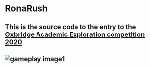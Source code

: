 # RonaRush
This is the source code to the entry to the [Oxbridge Academic Exploration competition 2020](https://www.oxbridgemalaysia.org/academic-exploration-competition/)
---
![gameplay image1](https://user-images.githubusercontent.com/20654098/128592541-e4281ca7-eca7-4c20-b56a-59d96276bae4.PNG)
---

